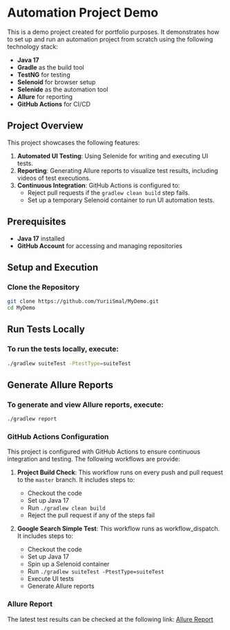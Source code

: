 # Automation Project Demo

This is a demo project created for portfolio purposes. It demonstrates how to set up and run an automation project from scratch using the following technology stack:

- **Java 17**
- **Gradle** as the build tool
- **TestNG** for testing
- **Selenoid** for browser setup
- **Selenide** as the automation tool
- **Allure** for reporting
- **GitHub Actions** for CI/CD

## Project Overview

This project showcases the following features:
1. **Automated UI Testing**: Using Selenide for writing and executing UI tests.
2. **Reporting**: Generating Allure reports to visualize test results, including videos of test executions.
3. **Continuous Integration**: GitHub Actions is configured to:
    - Reject pull requests if the `gradlew clean build` step fails.
    - Set up a temporary Selenoid container to run UI automation tests.

## Prerequisites

- **Java 17** installed
- **GitHub Account** for accessing and managing repositories

## Setup and Execution

### Clone the Repository

```bash
git clone https://github.com/YuriiSmal/MyDemo.git
cd MyDemo
```

## Run Tests Locally

### To run the tests locally, execute:

```bash
./gradlew suiteTest -PtestType=suiteTest
```

## Generate Allure Reports

### To generate and view Allure reports, execute:

```bash
./gradlew report
```

### GitHub Actions Configuration

This project is configured with GitHub Actions to ensure continuous integration and testing. The following workflows are provide:

1. **Project Build Check**: This workflow runs on every push and pull request to the `master` branch. It includes steps to:
   - Checkout the code
   - Set up Java 17
   - Run `./gradlew clean build` 
   - Reject the pull request if any of the steps fail

2. **Google Search Simple Test**: This workflow runs as workflow_dispatch. It includes steps to:
   - Checkout the code
   - Set up Java 17
   - Spin up a Selenoid container
   - Run `./gradlew suiteTest -PtestType=suiteTest`
   - Execute UI tests
   - Generate Allure reports

### Allure Report

The latest test results can be checked at the following link:
[Allure Report](https://yuriismal.github.io/MyDemo/)